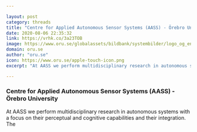 ```yaml
---

layout: post
category: threads
title: "Centre for Applied Autonomous Sensor Systems (AASS) - Örebro University"
date: 2020-08-06 22:35:32
link: https://vrhk.co/3a23TOB
image: https://www.oru.se/globalassets/bildbank/systembilder/logo_og_eng.png
domain: oru.se
author: "oru.se"
icon: https://www.oru.se/apple-touch-icon.png
excerpt: "At AASS we perform multidisciplinary research in autonomous systems with a focus on their perceptual and cognitive capabilities and their integration. The"

---
```


### Centre for Applied Autonomous Sensor Systems (AASS) - Örebro University

At AASS we perform multidisciplinary research in autonomous systems with a focus on their perceptual and cognitive capabilities and their integration. The